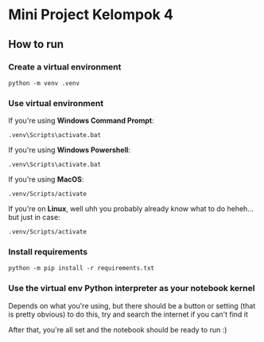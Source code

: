 # Mini Project Kelompok 4

## How to run

### Create a virtual environment
```
python -m venv .venv
```

### Use virtual environment

If you're using **Windows Command Prompt**:
```
.venv\Scripts\activate.bat
```

If you're using **Windows Powershell**:
```
.venv\Scripts\activate.bat
```

If you're using **MacOS**:
```
.venv/Scripts/activate
```

If you're on **Linux**, well uhh you probably already know what to do heheh... but just in case:
```
.venv/Scripts/activate
```


### Install requirements
```
python -m pip install -r requirements.txt
```

### Use the virtual env Python interpreter as your notebook kernel
Depends on what you're using, but there should be a button or setting (that is pretty obvious) to do this, try and search the internet if you can't find it

After that, you're all set and the notebook should be ready to run :)